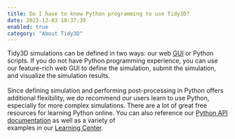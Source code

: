 ```yaml
---
title: Do I have to know Python programming to use Tidy3D?
date: 2023-12-03 10:37:39
enabled: true
category: "About Tidy3D"
---
```


<div><div>Tidy3D simulations can be defined in two ways: our web <a target="_blank" rel="noopener" href="https://tidy3d.simulation.cloud">GUI</a> or Python scripts. If you do not have Python programming experience, you can use our feature-rich web GUI to define the simulation, submit the simulation, and visualize the simulation results.</div><div> </div><div>Since defining simulation and performing post-processing in Python offers additional flexibility, we do recommend our users learn to use Python, especially for more complex simulations. There are a lot of great free resources for learning Python online. You can also reference our <a target="_blank" rel="noopener" href="https://docs.flexcompute.com/projects/tidy3d/en/latest/index.html">Python API documentation</a> as well as a variety of</div><div>examples in our <a href="https://www.flexcompute.com/tidy3d/learning-center/">Learning Center</a>.</div></div>
